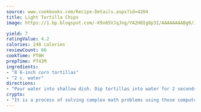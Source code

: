 ```yaml
---
source: www.cookbooks.com/Recipe-Details.aspx?id=4204
title: Light Tortilla Chips
image: https://1.bp.blogspot.com/-K9x65VJqJng/YA2H0Ig8p3I/AAAAAAAABg0/JRKr7ZzesxofwlGw6YudXad_aQn9BD52QCLcBGAsYHQ/s299/2.png

yield: 7
ratingValue: 4.2
calories: 248 calories
reviewCount: 66
cookTime: PT0H
prepTime: PT43M
ingredients:
- "8 6-inch corn tortillas"
- "2 c. water"
directions:
- "Pour water into shallow dish. Dip tortillas into water for 2 seconds do 1 at a time. Drain. Cut each tortilla into 8 wedges. Place tortilla wedges in a single layer on ungreased baking sheet. Bake at 350u00b0 for 15 minutes or until lightly browned. Yield 8 servings."
crypto:
- "It is a process of solving complex math problems using those computers which run bitcoin software."
---
```

